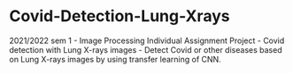# Covid-Detection-Lung-Xrays
2021/2022 sem 1 - Image Processing Individual Assignment Project - Covid detection with Lung X-rays images - Detect Covid or other diseases based on Lung X-rays images by using transfer learning of CNN.
